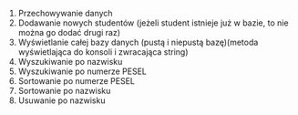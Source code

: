 1. Przechowywanie danych
2. Dodawanie nowych studentów (jeżeli student istnieje już w bazie, to nie można go dodać drugi raz)
3. Wyświetlanie całej bazy danych (pustą i niepustą bazę)(metoda wyświetlająca do konsoli i zwracająca string)
4. Wyszukiwanie po nazwisku
5. Wyszukiwanie po numerze PESEL
6. Sortowanie po numerze PESEL
7. Sortowanie po nazwisku
8. Usuwanie po nazwisku
